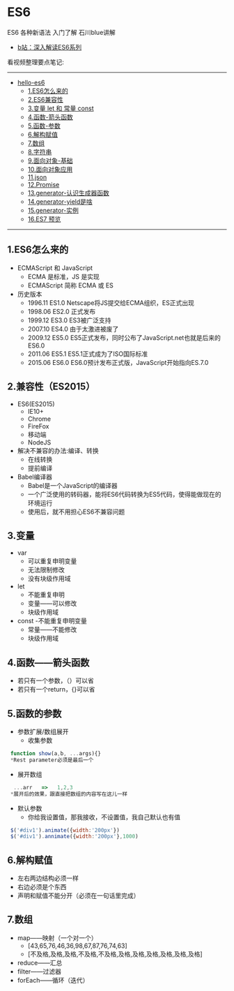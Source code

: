 # ES6

ES6 各种新语法 入门了解  石川blue讲解

- [b站：深入解读ES6系列](https://www.bilibili.com/video/av20327829/)

看视频整理要点笔记:

----

- [hello-es6](#hello-es6)
    - [1.ES6怎么来的](#1es6%E6%80%8E%E4%B9%88%E6%9D%A5%E7%9A%84)
    - [2.ES6兼容性](#2es6%E5%85%BC%E5%AE%B9%E6%80%A7)
    - [3.变量 let 和 常量 const](#3%E5%8F%98%E9%87%8F-let-%E5%92%8C-%E5%B8%B8%E9%87%8F-const)
    - [4.函数-箭头函数](#4%E5%87%BD%E6%95%B0-%E7%AE%AD%E5%A4%B4%E5%87%BD%E6%95%B0)
    - [5.函数-参数](#5%E5%87%BD%E6%95%B0-%E5%8F%82%E6%95%B0)
    - [6.解构赋值](#6%E8%A7%A3%E6%9E%84%E8%B5%8B%E5%80%BC)
    - [7.数组](#7%E6%95%B0%E7%BB%84)
    - [8.字符串](#8%E5%AD%97%E7%AC%A6%E4%B8%B2)
    - [9.面向对象-基础](#9%E9%9D%A2%E5%90%91%E5%AF%B9%E8%B1%A1-%E5%9F%BA%E7%A1%80)
    - [10.面向对象应用](#10%E9%9D%A2%E5%90%91%E5%AF%B9%E8%B1%A1%E5%BA%94%E7%94%A8)
    - [11.json](#11json)
    - [12.Promise](#12promise)
    - [13.generator-认识生成器函数](#13generator-%E8%AE%A4%E8%AF%86%E7%94%9F%E6%88%90%E5%99%A8%E5%87%BD%E6%95%B0)
    - [14.generator-yield是啥](#14generator-yield%E6%98%AF%E5%95%A5)
    - [15.generator-实例](#15generator-%E5%AE%9E%E4%BE%8B)
    - [16.ES7 预览](#16es7-%E9%A2%84%E8%A7%88)

----

## 1.ES6怎么来的
- ECMAScript 和 JavaScript
    - ECMA 是标准，JS 是实现
    - ECMAScript 简称 ECMA 或 ES
- 历史版本
    - 1996.11  ES1.0  Netscape将JS提交给ECMA组织，ES正式出现
    - 1998.06  ES2.0  正式发布
    - 1999.12  ES3.0  ES3被广泛支持
    - 2007.10  ES4.0  由于太激进被废了
    - 2009.12  ES5.0  ES5正式发布，同时公布了JavaScript.net也就是后来的ES6.0
    - 2011.06  ES5.1  ES5.1正式成为了ISO国际标准
    - 2015.06  ES6.0  ES6.0预计发布正式版，JavaScript开始指向ES.7.0
    
## 2.兼容性（ES2015）
- ES6(ES2015)
    - IE10+
    - Chrome
    - FireFox
    - 移动端
    - NodeJS
- 解决不兼容的办法:编译、转换
    - 在线转换
    - 提前编译
- Babel编译器
    - Babel是一个JavaScript的编译器
    - 一个广泛使用的转码器，能将ES6代码转换为ES5代码，使得能做现在的环境运行
    - 使用后，就不用担心ES6不兼容问题
## 3.变量
- var
    - 可以重复申明变量
    - 无法限制修改
    - 没有块级作用域
- let
    - 不能重复申明
    - 变量——可以修改
    - 块级作用域
- const
    -不能重复申明变量
    - 常量——不能修改
    - 块级作用域
    
## 4.函数——箭头函数
- 若只有一个参数，（）可以省
- 若只有一个return，{}可以省

## 5.函数的参数
- 参数扩展/数组展开
    - 收集参数
```js
 function show(a,b, ...args){}
 *Rest parameter必须是最后一个
```
   - 展开数组
```js
  ...arr   =>   1,2,3
 *展开后的效果，跟直接把数组的内容写在这儿一样
```
- 默认参数
   - 你给我设置值，那我接收，不设置值，我自己默认也有值
```js
 $('#div1').animate({width:'200px'})
 $('#div1').annimate({width:'200px'},1000)
```

## 6.解构赋值
- 左右两边结构必须一样
- 右边必须是个东西
- 声明和赋值不能分开（必须在一句话里完成）

## 7.数组
- map——映射（一个对一个）
    - [43,65,76,46,36,98,67,87,76,74,63]
    - [不及格,及格,及格,不及格,不及格,及格,及格,及格,及格,及格,及格]
- reduce——汇总
- filter——过滤器
- forEach——循环（迭代）
  
   
    
